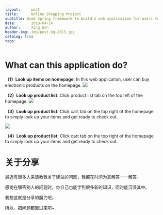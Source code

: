 ```yaml
---
layout:     post
title:      Online Shopping Project
subtitle: Used Spring framework to build a web application for users to shop and order items online
date:       2018-04-14
author:     Xing Wan
header-img: img/post-bg-2015.jpg
catalog: true
tags:
---
```


# What can this application do?
**（1）Look up items on homepage**:
In this web application, user can buy electronic products on the homepage.
![](https://lh3.googleusercontent.com/B1cdbtXz47lbDcLCGF7hUqYIdKl8hQN_uuj4b68cBf9MymtvC5HpwYb2JNWBuIA6DErqP39uFX61cHiSVYXfSsq61A0bjJO9yl2-KdhOtBilUWizyRz_q89JiBQ82hkSuhnE6v0TkreBHYLa4IbZqoAY0alwMVni5rCPax4Iho8aLCnVJEpyKFZkPeb_FnzSMUAcuJxLzL8v_af92mWY6eDQXSUbuWRmOqwzjThzcEdcBVoYt_si0aeymbmuLzeiwx7Iga6DV39SgDVMV2Er-1BRExKcPx1pd1C7NgWiv0vR8Omfe2FEYjZ27eThiDmm-5k-xzts0WSPDLrSsz0mJrAOui_9jKhD7bsw6oxuoMetBB3ICIEi-cPlSwFfqG8GcDwUGFCdwUolsNP5iIMbGPpLkvQJVgAbkY3Fd7mH6PK1JSPMPAuF7TP7v8JTLRKNlDzZI-j6Msyho0rT-o5G5krEkzg-iCB5Ns2UcXIODSwRsDjkia6yHzIOu9O1aSYfeuwf91YhKoap5-hR9ImpL_nJOpWdmFfNVty6wYk169dH37RkMquO5JbZIVuddPpKJFbj6fCYjWp68kKUeoOuG6MxinYixO8fg4-Yyz-PpUN7c5aaHYhJsT_9Yrq2SETgOVEUOQ-aSJfBQlu1YzSbs0g=w1196-h744-no)

**（2）Look up product list**:
Click product list tab on the top left of the homepage.
![](https://lh3.googleusercontent.com/vQfBYBkPiLkEY5vezSaW85TMWlXH7Va5usloW9twAZhZGZ4QXlqpDvpfb4MzMnrNwjhSqpG6JccvMOYxi5Ms2Qxch6mjmi4Qrx_hS__u9sLnFLpTDjnqDajD4KnDVpUSy1acdHJUcrgeo7fgB7SYoiZAbANPofJD2-Z_4SeUD7ktMYRpOLL3y1zsEU_7SZsr8v9KMv-ko_nzQZm_pc6vCM9jcL1nS83OwmkJJe51SZXFuRdeJArRTbimGL4IVav_L0bF6GtoJszSKDIl1Z5_pFjFgaHVamjFwlLwQOB6HLiaVbNRig6is1-XVkfknKPzqs8yyWYANocd0XSl3hz_QOcRUVz1sW9JSL27BWGreQVzr5KxAEepLRiL-L6Y1o7NfpkFwu1_P-xZh9G81zFPLssmTsJGPx52aBeSnXFN7uoqcIItwsnnjmhCsyO7ZLEfCUUKmfJy9UCMZ0f32iN5cuiBPGdAgBPorYHfwcKkRKDTSpG1UaJNaxpXhewrujjvcBRx9NBakdTxdJTizLiEmGQ7zkyw8pRjOTkfcA0Gf3dOrtoXYjurUFsUcrMHKoWnjCJPU-eUhiC0B2kUrF7Irx7ftO72DMGQu75GFKEeLEs0iag-w1mRYwbJItqmEv4UEXJbe-LB3ClTmSD28LOD1EQ=w980-h698-no)

**（3）Look up product list**:
Click cart tab on the top right of the homepage to simply look up your items and get ready to check out.

![](https://lh3.googleusercontent.com/CLkNIJ8szS9kITTcA40mX5IguIEaDTob_a0m3LvBy-gVPJaT3ZcZghrptaY7KuIZZd2u9tuRBs7Itt-WF5N4ERP7zrrXR830fit7sgisi-7HaoCh0eoJzarzCrXxy0KBzumG9UX3-IwUxkHC_i0AN6-C1l70kCZh17KXJD5XHYScWD06gz2bswHgr_Cwlie6QD1Ojd2UQv5H9FscoXjc6l6eiLPBScyeZL9Iko5ONgdYEZN2ODORfw-QkU1j1kT4D3S1PxL2VRLAXXBquZd-mys1p2YGMJxwgU3tmxUvL79M_cpUdNDHO0aCd9hdOdM1TonD1xlUAHj0LgfYay5nX3SmErYfYHTpPpV_WzyW4xCVvjLCZUkAIkGW7-vJAawagnogUnEBSCL7_BQSa3M8OxcoQJnm-pqRHA44n66wuivHXfWEke53fhIJd5eLw1I1FCki0FBJH0aUIkvjX8IDRDov3xKCFSinf6DC3xQgDNKKiKXmSVm6OrdY8Hi9YebcY1B0Q4IBHC9iKIySf46dT8sp8ibqwiM5zx1L3SZghqgH3iK7ab3bYgVOyd50B2QB5gULKdKOTP0Tz6hZR4-E9Ytx3T4LVtZmUGtWDpgVXTtUHa6UyTPGmd0JsIj2aNU8tdn-XsJhhTU708T35xnkuYk=w1190-h693-no)

**（4）Look up product list**:
Click cart tab on the top right of the homepage to simply look up your items and get ready to check out.
# 关于分享

最近有很多人来请教我关于建站的问题，我都花时间为其解答一一解答。

感觉在解答别人的问题时，你自己也能学到很多新的知识，同时能沉浸其中。

我想这就是分享的魔力吧。

所以，把问题都砸过来吧~



<!--stackedit_data:
eyJoaXN0b3J5IjpbLTYzOTIyMzkzNCwtMTYxMzI3OTA5MSwtMj
M3NDczMDIzXX0=
-->